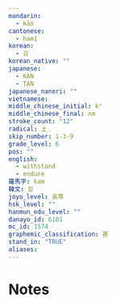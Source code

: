 ```yaml
---
mandarin:
  - kān
cantonese:
  - ham1
korean:
  - 감
korean_native: ""
japanese:
  - KAN
  - TAN
japanese_nanori: ""
vietnamese:
middle_chinese_initial: kʰ
middle_chinese_final: ʌm
stroke_count: "12"
radical: 土
skip_number: 1-3-9
grade_level: 6
pos: ""
english:
  - withstand
  - endure
羅馬字: kam
韓文: 캄
joyo_level: 高等
hsk_level: ""
hanmun_edu_level: ""
danayo_id: 6101
mc_id: 1574
graphemic_classification: 甚
stand_in: "TRUE"
aliases:
---
```


# Notes
